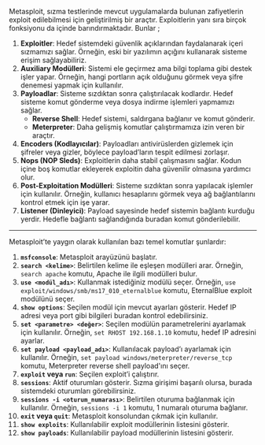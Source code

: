 Metasploit, sızma testlerinde mevcut uygulamalarda bulunan zafiyetlerin exploit edilebilmesi için geliştirilmiş bir araçtır. Exploitlerin yanı sıra birçok fonksiyonu da içinde barındırmaktadır. 
Bunlar ; 

1. **Exploitler**: Hedef sistemdeki güvenlik açıklarından faydalanarak içeri sızmamızı sağlar. Örneğin, eski bir yazılımın açığını kullanarak sisteme erişim sağlayabiliriz.
2. **Auxiliary Modülleri**: Sistemi ele geçirmez ama bilgi toplama gibi destek işler yapar. Örneğin, hangi portların açık olduğunu görmek veya şifre denemesi yapmak için kullanılır.
3. **Payloadlar**: Sisteme sızdıktan sonra çalıştırılacak kodlardır. Hedef sisteme komut gönderme veya dosya indirme işlemleri yapmamızı sağlar.
    - **Reverse Shell**: Hedef sistemi, saldırgana bağlanır ve komut gönderir.
    - **Meterpreter**: Daha gelişmiş komutlar çalıştırmamıza izin veren bir araçtır.
4. **Encoders (Kodlayıcılar)**: Payloadları antivirüslerden gizlemek için şifreler veya gizler, böylece payload’ların tespit edilmesi zorlaşır.
5. **Nops (NOP Sleds)**: Exploitlerin daha stabil çalışmasını sağlar. Kodun içine boş komutlar ekleyerek exploitin daha güvenilir olmasına yardımcı olur.
6. **Post-Exploitation Modülleri**: Sisteme sızdıktan sonra yapılacak işlemler için kullanılır. Örneğin, kullanıcı hesaplarını görmek veya ağ bağlantılarını kontrol etmek için işe yarar.
7. **Listener (Dinleyici)**: Payload sayesinde hedef sistemin bağlantı kurduğu yerdir. Hedefle bağlantı sağlandığında buradan komut gönderilebilir.
    
---

Metasploit’te yaygın olarak kullanılan bazı temel komutlar şunlardır:
1. **`msfconsole`**: Metasploit arayüzünü başlatır.
2. **`search <kelime>`**: Belirtilen kelime ile eşleşen modülleri arar. Örneğin, `search apache` komutu, Apache ile ilgili modülleri bulur.
3. **`use <modül_adı>`**: Kullanmak istediğiniz modülü seçer. Örneğin, `use exploit/windows/smb/ms17_010_eternalblue` komutu, EternalBlue exploit modülünü seçer.
4. **`show options`**: Seçilen modül için mevcut ayarları gösterir. Hedef IP adresi veya port gibi bilgileri buradan kontrol edebilirsiniz.
5. **`set <parametre> <değer>`**: Seçilen modülün parametrelerini ayarlamak için kullanılır. Örneğin, `set RHOST 192.168.1.10` komutu, hedef IP adresini ayarlar.
6. **`set payload <payload_adı>`**: Kullanılacak payload’ı ayarlamak için kullanılır. Örneğin, `set payload windows/meterpreter/reverse_tcp` komutu, Meterpreter reverse shell payload'ını seçer.
7. **`exploit` veya `run`**: Seçilen exploit’i çalıştırır.
8. **`sessions`**: Aktif oturumları gösterir. Sızma girişimi başarılı olursa, burada sistemdeki oturumları görebilirsiniz.
9. **`sessions -i <oturum_numarası>`**: Belirtilen oturuma bağlanmak için kullanılır. Örneğin, `sessions -i 1` komutu, 1 numaralı oturuma bağlanır.
10. **`exit` veya `quit`**: Metasploit konsolundan çıkmak için kullanılır.
11. **`show exploits`**: Kullanılabilir exploit modüllerinin listesini gösterir.
12. **`show payloads`**: Kullanılabilir payload modüllerinin listesini gösterir.

